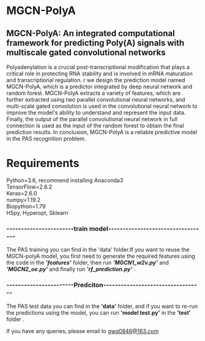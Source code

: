 MGCN-PolyA
=======
## MGCN-PolyA: An integrated computational framework for predicting Poly(A) signals with multiscale gated convolutional networks  

  Polyadenylation is a crucial post-transcriptional modification that plays a critical role in protecting RNA stability and is involved in mRNA maturation and transcriptional regulation. r we design the prediction model named MGCN-PolyA, which is a predictor integrated by deep neural network and random forest. MGCN-PolyA extracts a variety of features, which are further extracted using two parallel convolutional neural networks, and multi-scale gated convolution is used in the convolutional neural network to improve the model's ability to understand and represent the input data. Finally, the output of the parallel convolutional neural network in full connection is used as the input of the random forest to obtain the final prediction results. In conclusion, MGCN-PolyA is a reliable predictive model in the PAS recognition problem. 
 
Requirements
=====
  Python=3.6, recommend installing Anaconda3  
  TensorFlow=2.6.2  
Keras=2.6.0  
numpy=1.19.2  
Biopython=1.79  
H5py, Hyperopt, Sklearn  

### -----------------------train model----------------------------------

The PAS training you can find in the 'data' folder.If you want to reuse the MGCN-polyA model, you first need to generate the required features using the code in the ***'features'*** folder, then run ***'MGCN1_w2v.py'*** and ***'MGCN2_oe.py'*** and finally run ***'rf_prediction.py'*** .  



### -----------------------Predciton----------------------------------

The PAS test data you can find in the **'data'** folder, and if you want to re-run the predictions using the model, you can run **'model test.py'** in the **'test'** folder .

If you have any queries, please email to gwq0846@163.com
